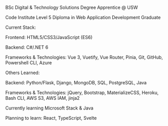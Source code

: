 BSc Digital & Technology Solutions Degree Apprentice @ USW

Code Institute Level 5 Diploma in Web Application Development Graduate

Current Stack:

Frontend: HTML5/CSS3/JavaScript (ES6)

Backend: C#/.NET 6

Frameworks & Technologies: Vue 3, Vuetify, Vue Router, Pinia, Git, GitHub, Powershell CLI, Azure

Others Learned:

Backend: Python/Flask, Django, MongoDB, SQL, PostgreSQL, Java

Frameworks & Technologies: jQuery, Bootstrap, MaterializeCSS, Heroku, Bash CLI, AWS S3, AWS IAM, jinja2

Currently learning Microsoft Stack & Java

Planning to learn: React, TypeScript, Svelte

<!---
carwynteifion/carwynteifion is a ✨ special ✨ repository because its `README.md` (this file) appears on your GitHub profile.
You can click the Preview link to take a look at your changes.
--->
